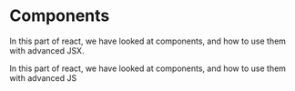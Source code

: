 # Components

In this part of react, we have looked at components, and how to use them with advanced JSX.

In this part of react, we have looked at components, and how to use them with advanced JS